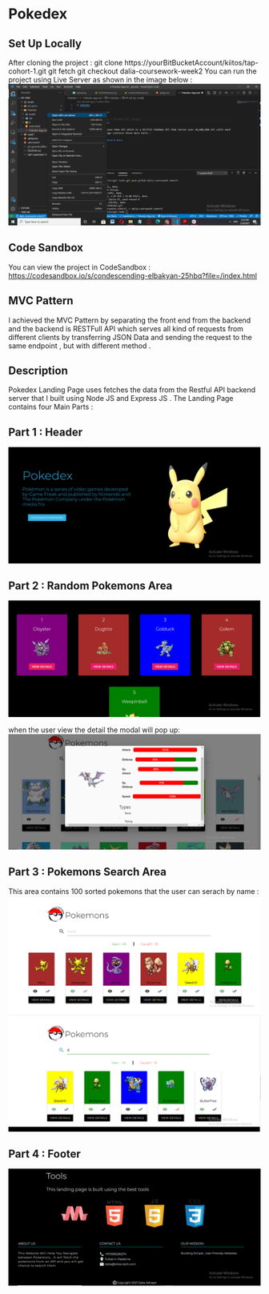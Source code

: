 # Pokedex

## Set Up Locally

After cloning the project :
git clone https://yourBitBucketAccount/kiitos/tap-cohort-1.git
git fetch
git checkout dalia-coursework-week2
You can run the project using Live Server as shown in the image below :
![Set Up](./assets/setup.png)

## Code Sandbox

You can view the project in CodeSandbox :
https://codesandbox.io/s/condescending-elbakyan-25hbq?file=/index.html

## MVC Pattern

I achieved the MVC Pattern by separating the front end from the backend and the backend is RESTFull API which serves all kind of requests from different clients by transferring JSON Data and sending the request to the same endpoint , but with different method .

## Description

Pokedex Landing Page uses fetches the data from the Restful API backend server that I built using Node JS and Express JS . The Landing Page contains four Main Parts :

## Part 1 : Header

![Header](./assets/header.PNG)

## Part 2 : Random Pokemons Area

![Random Pokemons](./assets/random.PNG)

when the user view the detail the modal will pop up:
![Pop Up](./assets/popup.PNG)

## Part 3 : Pokemons Search Area

This area contains 100 sorted pokemons that the user can serach by name :
![Search Area](./assets/search.PNG)
![Search Area](./assets/search2.PNG)

## Part 4 : Footer

![Footer Area](./assets/footer.PNG)
